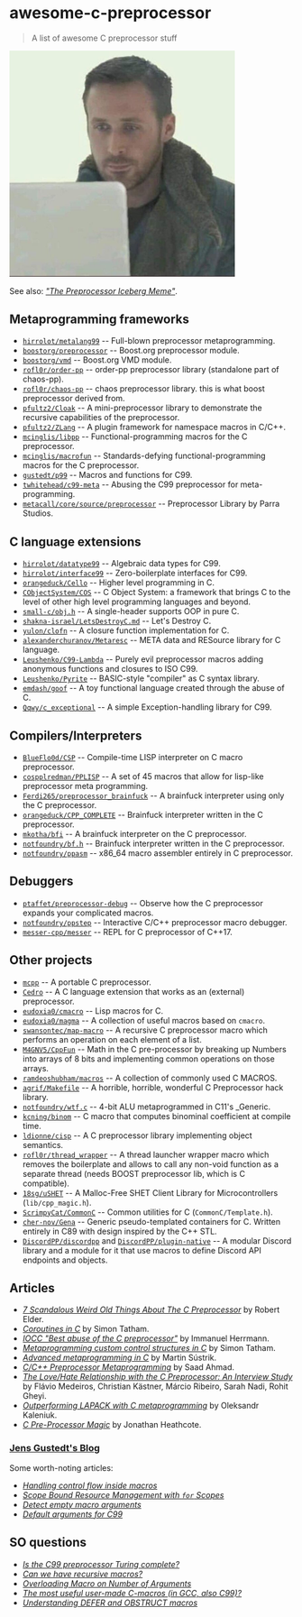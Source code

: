 # awesome-c-preprocessor

> A list of awesome C preprocessor stuff

<img src="meme.jpeg" width="400px">

See also: [_"The Preprocessor Iceberg Meme"_](https://jadlevesque.github.io/PPMP-Iceberg/).

## Metaprogramming frameworks

 - [`hirrolot/metalang99`](https://github.com/hirrolot/metalang99) -- Full-blown preprocessor metaprogramming.
 - [`boostorg/preprocessor`](https://github.com/boostorg/preprocessor) -- Boost.org preprocessor module.
 - [`boostorg/vmd`](https://github.com/boostorg/vmd) -- Boost.org VMD module.
 - [`rofl0r/order-pp`](https://github.com/rofl0r/order-pp) -- order-pp preprocessor library (standalone part of chaos-pp).
 - [`rofl0r/chaos-pp`](https://github.com/rofl0r/chaos-pp) -- chaos preprocessor library. this is what boost preprocessor derived from.
 - [`pfultz2/Cloak`](https://github.com/pfultz2/Cloak) -- A mini-preprocessor library to demonstrate the recursive capabilities of the preprocessor.
 - [`pfultz2/ZLang`](https://github.com/pfultz2/ZLang) -- A plugin framework for namespace macros in C/C++.
 - [`mcinglis/libpp`](https://github.com/mcinglis/libpp) -- Functional-programming macros for the C preprocessor.
 - [`mcinglis/macrofun`](https://github.com/mcinglis/macrofun) -- Standards-defying functional-programming macros for the C preprocessor.
 - [`gustedt/p99`](https://gitlab.inria.fr/gustedt/p99/) -- Macros and functions for C99.
 - [`twhitehead/c99-meta`](https://github.com/twhitehead/c99-meta) -- Abusing the C99 preprocessor for meta-programming.
 - [`metacall/core/source/preprocessor`](https://github.com/metacall/core/tree/develop/source/preprocessor) -- Preprocessor Library by Parra Studios.

## C language extensions

 - [`hirrolot/datatype99`](https://github.com/hirrolot/datatype99) -- Algebraic data types for C99.
 - [`hirrolot/interface99`](https://github.com/hirrolot/interface99) -- Zero-boilerplate interfaces for C99.
 - [`orangeduck/Cello`](https://github.com/orangeduck/Cello) -- Higher level programming in C.
 - [`CObjectSystem/COS`](https://github.com/CObjectSystem/COS) -- C Object System: a framework that brings C to the level of other high level programming languages and beyond.
 - [`small-c/obj.h`](https://github.com/small-c/obj.h) -- A single-header supports OOP in pure C.
 - [`shakna-israel/LetsDestroyC.md`](https://gist.github.com/shakna-israel/4fd31ee469274aa49f8f9793c3e71163#file-letsdestroyc-md) -- Let's Destroy C.
 - [`yulon/clofn`](https://github.com/yulon/clofn) -- A closure function implementation for C.
 - [`alexanderchuranov/Metaresc`](https://github.com/alexanderchuranov/Metaresc) -- META data and RESource library for C language.
 - [`Leushenko/C99-Lambda`](https://github.com/Leushenko/C99-Lambda) -- Purely evil preprocessor macros adding anonymous functions and closures to ISO C99.
 - [`Leushenko/Pyrite`](https://github.com/Leushenko/Pyrite) -- BASIC-style "compiler" as C syntax library.
 - [`emdash/goof`](https://github.com/emdash/goof) -- A toy functional language created through the abuse of C.
 - [`Qqwy/c_exceptional`](https://github.com/Qqwy/c_exceptional) -- A simple Exception-handling library for C99.

## Compilers/Interpreters

 - [`BlueFlo0d/CSP`](https://github.com/BlueFlo0d/CSP) --  Compile-time LISP interpreter on C macro preprocessor.
 - [`cospplredman/PPLISP`](https://github.com/cospplredman/PPLISP) -- A set of 45 macros that allow for lisp-like preprocessor meta programming.
 - [`Ferdi265/preprocessor_brainfuck`](https://github.com/Ferdi265/preprocessor_brainfuck) -- A brainfuck interpreter using only the C preprocessor.
 - [`orangeduck/CPP_COMPLETE`](https://github.com/orangeduck/CPP_COMPLETE) -- Brainfuck interpreter written in the C preprocessor.
 - [`mkotha/bfi`](https://github.com/mkotha/bfi) -- A brainfuck interpreter on the C preprocessor.
 - [`notfoundry/bf.h`](https://gist.github.com/notfoundry/fad611951bbcec68d72be4fa093537a8#file-bf-h) -- Brainfuck interpreter written in the C preprocessor.
 - [`notfoundry/ppasm`](https://github.com/notfoundry/ppasm) -- x86_64 macro assembler entirely in C preprocessor.

## Debuggers

 - [`ptaffet/preprocessor-debug`](https://github.com/ptaffet/preprocessor-debug) -- Observe how the C preprocessor expands your complicated macros.
 - [`notfoundry/ppstep`](https://github.com/notfoundry/ppstep) -- Interactive C/C++ preprocessor macro debugger.
 - [`messer-cpp/messer`](https://github.com/messer-cpp/messer) -- REPL for C preprocessor of C++17.

## Other projects

 - [`mcpp`](https://mcpp.sourceforge.net/) -- A portable C preprocessor.
 - [`Cedro`](https://sentido-labs.com/en/library/cedro/202106171400/) -- A C language extension that works as an (external) preprocessor.
 - [`eudoxia0/cmacro`](https://github.com/eudoxia0/cmacro) -- Lisp macros for C.
 - [`eudoxia0/magma`](https://github.com/eudoxia0/magma) -- A collection of useful macros based on `cmacro`.
 - [`swansontec/map-macro`](https://github.com/swansontec/map-macro) -- A recursive C preprocessor macro which performs an operation on each element of a list.
 - [`M4GNV5/CppFun`](https://github.com/M4GNV5/CppFun) -- Math in the C pre-processor by breaking up Numbers into arrays of 8 bits and implementing common operations on those arrays.
 - [`ramdeoshubham/macros`](https://github.com/ramdeoshubham/macros) -- A collection of commonly used C MACROS.
 - [`agrif/Makefile`](https://gist.github.com/agrif/6127126) -- A horrible, horrible, wonderful C Preprocessor hack library.
 - [`notfoundry/wtf.c`](https://gist.github.com/notfoundry/aa927a9ef07a3a5990b08c5e78b0b492) -- 4-bit ALU metaprogrammed in C11's \_Generic.
 - [`kcning/binom`](https://github.com/kcning/binom) -- C macro that computes binominal coefficient at compile time.
 - [`ldionne/cisp`](https://github.com/ldionne/cisp) -- A C preprocessor library implementing object semantics.
 - [`rofl0r/thread_wrapper`](https://github.com/rofl0r/thread_wrapper) -- A thread launcher wrapper macro which removes the boilerplate and allows to call any non-void function as a separate thread (needs BOOST preprocessor lib, which is C compatible).
 - [`18sg/uSHET`](https://github.com/18sg/uSHET/blob/c09e0acafd86720efe42dc15c63e0cc228244c32/lib/cpp_magic.h) -- A Malloc-Free SHET Client Library for Microcontrollers (`lib/cpp_magic.h`).
 - [`ScrimpyCat/CommonC`](https://github.com/ScrimpyCat/CommonC/blob/30983aa36b2e4e17ade1d0ad60ba7b27ccf16bad/CommonC/Template.h) -- Common utilities for C (`CommonC/Template.h`).
 - [`cher-nov/Gena`](https://github.com/cher-nov/Gena) -- Generic pseudo-templated containers for C. Written entirely in C89 with design inspired by the C++ STL.
 - [`DiscordPP/discordpp`](https://github.com/DiscordPP/discordpp) and [`DiscordPP/plugin-native`](https://github.com/DiscordPP/plugin-native) -- A modular Discord library and a module for it that use macros to define Discord API endpoints and objects.

## Articles

 - [_7 Scandalous Weird Old Things About The C Preprocessor_](https://blog.robertelder.org/7-weird-old-things-about-the-c-preprocessor/) by Robert Elder.
 - [_Coroutines in C_](https://www.chiark.greenend.org.uk/~sgtatham/coroutines.html) by Simon Tatham.
 - [_IOCC "Best abuse of the C preprocessor"_](http://www.ioccc.org/2001/herrmann1.hint) by Immanuel Herrmann.
 - [_Metaprogramming custom control structures in C_](https://www.chiark.greenend.org.uk/~sgtatham/mp/) by Simon Tatham.
 - [_Advanced metaprogramming in C_](https://250bpm.com/blog:56/) by Martin Sústrik.
 - [_C/C++ Preprocessor Metaprogramming_](http://saadahmad.ca/cc-preprocessor-metaprogramming-2/) by Saad Ahmad.
 - [_The Love/Hate Relationship with the C Preprocessor: An Interview Study_](https://www.cs.cmu.edu/~ckaestne/pdf/ecoop15.pdf) by Flávio Medeiros, Christian Kästner, Márcio Ribeiro, Sarah Nadi, Rohit Gheyi.
 - [_Outperforming LAPACK with C metaprogramming_](https://wordsandbuttons.online/outperforming_lapack_with_c_metaprogramming.html) by Oleksandr Kaleniuk.
 - [_C Pre-Processor Magic_](http://jhnet.co.uk/articles/cpp_magic) by Jonathan Heathcote.

### [Jens Gustedt's Blog](https://gustedt.wordpress.com/category/c99/preprocessor/)

Some worth-noting articles:

 - [_Handling control flow inside macros_](https://gustedt.wordpress.com/2011/02/02/handling-control-flow-inside-macros/)
 - [_Scope Bound Resource Management with `for` Scopes_](https://gustedt.wordpress.com/2010/08/14/scope-bound-resource-management-with-for-scopes/)
 - [_Detect empty macro arguments_](https://gustedt.wordpress.com/2010/06/08/detect-empty-macro-arguments/)
 - [_Default arguments for C99_](https://gustedt.wordpress.com/2010/06/03/default-arguments-for-c99/)

## SO questions

 - [_Is the C99 preprocessor Turing complete?_](https://stackoverflow.com/questions/3136686/is-the-c99-preprocessor-turing-complete)
 - [_Can we have recursive macros?_](https://stackoverflow.com/questions/12447557/can-we-have-recursive-macros)
 - [_Overloading Macro on Number of Arguments_](https://stackoverflow.com/questions/11761703/overloading-macro-on-number-of-arguments)
 - [_The most useful user-made C-macros (in GCC, also C99)?_](https://stackoverflow.com/questions/1772119/the-most-useful-user-made-c-macros-in-gcc-also-c99)
 - [_Understanding DEFER and OBSTRUCT macros_](https://stackoverflow.com/questions/29962560/understanding-defer-and-obstruct-macros)
